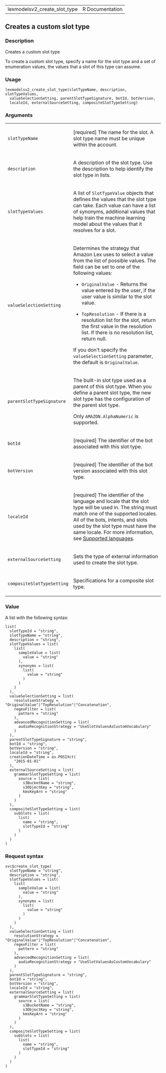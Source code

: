 <table style="width: 100%;">
<tbody>
<tr class="odd">
<td>lexmodelsv2_create_slot_type</td>
<td style="text-align: right;">R Documentation</td>
</tr>
</tbody>
</table>

## Creates a custom slot type

### Description

Creates a custom slot type

To create a custom slot type, specify a name for the slot type and a set
of enumeration values, the values that a slot of this type can assume.

### Usage

    lexmodelsv2_create_slot_type(slotTypeName, description, slotTypeValues,
      valueSelectionSetting, parentSlotTypeSignature, botId, botVersion,
      localeId, externalSourceSetting, compositeSlotTypeSetting)

### Arguments

<table>
<colgroup>
<col style="width: 35%" />
<col style="width: 65%" />
</colgroup>
<tbody>
<tr class="odd">
<td><code
id="lexmodelsv2_create_slot_type_:_slotTypeName">slotTypeName</code></td>
<td><p>[required] The name for the slot. A slot type name must be unique
within the account.</p></td>
</tr>
<tr class="even">
<td><code
id="lexmodelsv2_create_slot_type_:_description">description</code></td>
<td><p>A description of the slot type. Use the description to help
identify the slot type in lists.</p></td>
</tr>
<tr class="odd">
<td><code
id="lexmodelsv2_create_slot_type_:_slotTypeValues">slotTypeValues</code></td>
<td><p>A list of <code>SlotTypeValue</code> objects that defines the
values that the slot type can take. Each value can have a list of
synonyms, additional values that help train the machine learning model
about the values that it resolves for a slot.</p></td>
</tr>
<tr class="even">
<td><code
id="lexmodelsv2_create_slot_type_:_valueSelectionSetting">valueSelectionSetting</code></td>
<td><p>Determines the strategy that Amazon Lex uses to select a value
from the list of possible values. The field can be set to one of the
following values:</p>
<ul>
<li><p><code>OriginalValue</code> - Returns the value entered by the
user, if the user value is similar to the slot value.</p></li>
<li><p><code>TopResolution</code> - If there is a resolution list for
the slot, return the first value in the resolution list. If there is no
resolution list, return null.</p></li>
</ul>
<p>If you don't specify the <code>valueSelectionSetting</code>
parameter, the default is <code>OriginalValue</code>.</p></td>
</tr>
<tr class="odd">
<td><code
id="lexmodelsv2_create_slot_type_:_parentSlotTypeSignature">parentSlotTypeSignature</code></td>
<td><p>The built-in slot type used as a parent of this slot type. When
you define a parent slot type, the new slot type has the configuration
of the parent slot type.</p>
<p>Only <code>AMAZON.AlphaNumeric</code> is supported.</p></td>
</tr>
<tr class="even">
<td><code id="lexmodelsv2_create_slot_type_:_botId">botId</code></td>
<td><p>[required] The identifier of the bot associated with this slot
type.</p></td>
</tr>
<tr class="odd">
<td><code
id="lexmodelsv2_create_slot_type_:_botVersion">botVersion</code></td>
<td><p>[required] The identifier of the bot version associated with this
slot type.</p></td>
</tr>
<tr class="even">
<td><code
id="lexmodelsv2_create_slot_type_:_localeId">localeId</code></td>
<td><p>[required] The identifier of the language and locale that the
slot type will be used in. The string must match one of the supported
locales. All of the bots, intents, and slots used by the slot type must
have the same locale. For more information, see <a
href="https://docs.aws.amazon.com/lexv2/latest/dg/how-languages.html">Supported
languages</a>.</p></td>
</tr>
<tr class="odd">
<td><code
id="lexmodelsv2_create_slot_type_:_externalSourceSetting">externalSourceSetting</code></td>
<td><p>Sets the type of external information used to create the slot
type.</p></td>
</tr>
<tr class="even">
<td><code
id="lexmodelsv2_create_slot_type_:_compositeSlotTypeSetting">compositeSlotTypeSetting</code></td>
<td><p>Specifications for a composite slot type.</p></td>
</tr>
</tbody>
</table>

### Value

A list with the following syntax:

    list(
      slotTypeId = "string",
      slotTypeName = "string",
      description = "string",
      slotTypeValues = list(
        list(
          sampleValue = list(
            value = "string"
          ),
          synonyms = list(
            list(
              value = "string"
            )
          )
        )
      ),
      valueSelectionSetting = list(
        resolutionStrategy = "OriginalValue"|"TopResolution"|"Concatenation",
        regexFilter = list(
          pattern = "string"
        ),
        advancedRecognitionSetting = list(
          audioRecognitionStrategy = "UseSlotValuesAsCustomVocabulary"
        )
      ),
      parentSlotTypeSignature = "string",
      botId = "string",
      botVersion = "string",
      localeId = "string",
      creationDateTime = as.POSIXct(
        "2015-01-01"
      ),
      externalSourceSetting = list(
        grammarSlotTypeSetting = list(
          source = list(
            s3BucketName = "string",
            s3ObjectKey = "string",
            kmsKeyArn = "string"
          )
        )
      ),
      compositeSlotTypeSetting = list(
        subSlots = list(
          list(
            name = "string",
            slotTypeId = "string"
          )
        )
      )
    )

### Request syntax

    svc$create_slot_type(
      slotTypeName = "string",
      description = "string",
      slotTypeValues = list(
        list(
          sampleValue = list(
            value = "string"
          ),
          synonyms = list(
            list(
              value = "string"
            )
          )
        )
      ),
      valueSelectionSetting = list(
        resolutionStrategy = "OriginalValue"|"TopResolution"|"Concatenation",
        regexFilter = list(
          pattern = "string"
        ),
        advancedRecognitionSetting = list(
          audioRecognitionStrategy = "UseSlotValuesAsCustomVocabulary"
        )
      ),
      parentSlotTypeSignature = "string",
      botId = "string",
      botVersion = "string",
      localeId = "string",
      externalSourceSetting = list(
        grammarSlotTypeSetting = list(
          source = list(
            s3BucketName = "string",
            s3ObjectKey = "string",
            kmsKeyArn = "string"
          )
        )
      ),
      compositeSlotTypeSetting = list(
        subSlots = list(
          list(
            name = "string",
            slotTypeId = "string"
          )
        )
      )
    )
